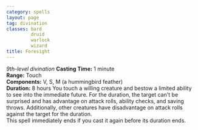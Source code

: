 ```yaml
---
category: spells
layout: page
tag: divination
classes: bard
         druid
         warlock
         wizard
title: Foresight 
---
```

_9th-level divination_ 
**Casting Time:** 1 minute    
**Range:** Touch    
**Components:** V, S, M (a hummingbird feather)    
**Duration:** 8 hours 
You touch a willing creature and bestow a limited ability to see into the immediate future. For the duration, the target can't be surprised and has advantage on attack rolls, ability checks, and saving throws. Additionally, other creatures have disadvantage on attack rolls against the target for the duration.    
This spell immediately ends if you cast it again before its duration ends. 
